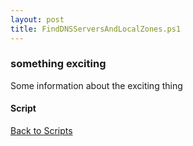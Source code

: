 ```yaml
---
layout: post
title: FindDNSServersAndLocalZones.ps1
---
```


### something exciting

Some information about the exciting thing

#### Script

<script async src="https://gist-it.appspot.com/github.com/BanterBoy/scripts-blog/blob/master/PowerShell/scripts/activeDirectory/FindDNSServersAndLocalZones.ps1" crossorigin="anonymous"></script>

<a href="/menu/_pages/scripts.html">Back to Scripts</a>

